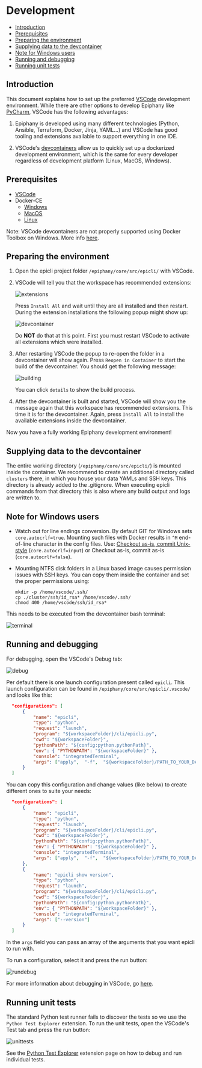 # Development

<!-- TOC -->

- [Introduction](#introduction)
- [Prerequisites](#prerequisites)
- [Preparing the environment](#preparing-the-environment)
- [Supplying data to the devcontainer](#supplying-data-to-the-devcontainer)
- [Note for Windows users](#note-for-Windows-users)
- [Running and debugging](#running-and-debugging)  
- [Running unit tests](#running-unit-tests)

<!-- /TOC -->

## Introduction

This document explains how to set up the preferred [VSCode](https://code.visualstudio.com/) development environment. While there are other options to develop Epiphany like [PyCharm](https://www.jetbrains.com/pycharm/), VSCode has the following advantages:

1. Epiphany is developed using many different technologies (Python, Ansible, Terraform, Docker, Jinja, YAML...) and VSCode has good tooling and extensions available to support everything in one IDE.

2. VSCode's [devcontainers](https://code.visualstudio.com/docs/remote/containers) allow us to quickly set up a dockerized development environment, which is the same for every developer regardless of development platform (Linux, MacOS, Windows).

## Prerequisites

- [VSCode](https://code.visualstudio.com/)
- Docker-CE
  - [Windows](https://hub.docker.com/editions/community/docker-ce-desktop-windows)
  - [MacOS](https://hub.docker.com/editions/community/docker-ce-desktop-mac)
  - [Linux](https://docs.docker.com/install/linux/docker-ce/ubuntu/)

Note: VSCode devcontainers are not properly supported using Docker Toolbox on Windows. More info [here](https://github.com/microsoft/vscode-remote-release/issues/95).

## Preparing the environment

1. Open the epicli project folder ```/epiphany/core/src/epicli/``` with VSCode.

2. VSCode will tell you that the workspace has recommended extensions:

    ![extensions](../assets/images/development/extensions.png)

    Press ```Install All``` and wait until they are all installed and then restart. During the extension installations the following popup might show up:

    ![devcontainer](../assets/images/development/devcontainer.png)

    Do **NOT** do that at this point. First you must restart VSCode to activate all extensions which were installed.

3. After restarting VSCode the popup to re-open the folder in a devcontainer will show again. Press ```Reopen in Container``` to start the build of the devcontainer. You should get the following message:

    ![building](../assets/images/development/building.png)

    You can click ```details``` to show the build process.

4. After the devcontainer is built and started, VSCode will show you the message again that this workspace has recommended extensions. This time it is for the devcontainer. Again, press ```Install All``` to install the available extensions inside the devcontainer.

Now you have a fully working Epiphany development environment!

## Supplying data to the devcontainer

The entire working directory (```/epiphany/core/src/epicli/```) is mounted inside the container. We recommend to create an additional directory called ```clusters``` there, in which you house your data YAMLs and SSH keys. This directory is already added to the .gitignore. When executing epicli commands from that directory this is also where any build output and logs are written to.

## Note for Windows users

- Watch out for line endings conversion. By default GIT for Windows sets `core.autocrlf=true`. Mounting such files with Docker results in `^M` end-of-line character in the config files.
Use: [Checkout as-is, commit Unix-style](https://stackoverflow.com/questions/10418975/how-to-change-line-ending-settings) (`core.autocrlf=input`) or Checkout as-is, commit as-is (`core.autocrlf=false`).

- Mounting NTFS disk folders in a Linux based image causes permission issues with SSH keys. You can copy them inside the container and set the proper permissions using:

    ```shell
    mkdir -p /home/vscode/.ssh/
    cp ./cluster/ssh/id_rsa* /home/vscode/.ssh/
    chmod 400 /home/vscode/ssh/id_rsa*
    ```

This needs to be executed from the devcontainer bash terminal:

![terminal](../assets/images/development/terminal.png)

## Running and debugging

For debugging, open the VSCode's Debug tab:

![debug](../assets/images/development/debug.png)

Per default there is one launch configuration present called ```epicli```. This launch configuration can be found in ```/epiphany/core/src/epicli/.vscode/``` and looks like this:

  ```json
    "configurations": [
        {
            "name": "epicli",
            "type": "python",
            "request": "launch",
            "program": "${workspaceFolder}/cli/epicli.py",
            "cwd": "${workspaceFolder}",
            "pythonPath": "${config:python.pythonPath}",
            "env": { "PYTHONPATH": "${workspaceFolder}" },
            "console": "integratedTerminal",
            "args": ["apply",  "-f",  "${workspaceFolder}/PATH_TO_YOUR_DATA_YAML"]
        }
    ]
  ```

You can copy this configuration and change values (like below) to create different ones to suite your needs:

  ```json
    "configurations": [
        {
            "name": "epicli",
            "type": "python",
            "request": "launch",
            "program": "${workspaceFolder}/cli/epicli.py",
            "cwd": "${workspaceFolder}",
            "pythonPath": "${config:python.pythonPath}",
            "env": { "PYTHONPATH": "${workspaceFolder}" },
            "console": "integratedTerminal",
            "args": ["apply",  "-f",  "${workspaceFolder}/PATH_TO_YOUR_DATA_YAML"]
        },
        {
            "name": "epicli show version",
            "type": "python",
            "request": "launch",
            "program": "${workspaceFolder}/cli/epicli.py",
            "cwd": "${workspaceFolder}",
            "pythonPath": "${config:python.pythonPath}",
            "env": { "PYTHONPATH": "${workspaceFolder}" },
            "console": "integratedTerminal",
            "args": ["--version"]
        }
    ]
  ```

In the ```args``` field you can pass an array of the arguments that you want epicli to run with.

To run a configuration, select it and press the run button:

![rundebug](../assets/images/development/rundebug.png)

For more information about debugging in VSCode, go [here](https://code.visualstudio.com/docs/editor/debugging).

## Running unit tests

The standard Python test runner fails to discover the tests so we use the ```Python Test Explorer``` extension. To run the unit tests, open the VSCode's Test tab and press the run button:

![unittests](../assets/images/development/unittests.png)

See the [Python Test Explorer](https://marketplace.visualstudio.com/items?itemName=LittleFoxTeam.vscode-python-test-adapter) extension page on how to debug and run individual tests.

